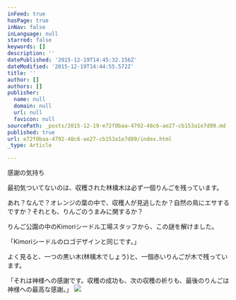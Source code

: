 ```yaml
---
inFeed: true
hasPage: true
inNav: false
inLanguage: null
starred: false
keywords: []
description: ''
datePublished: '2015-12-19T14:45:32.156Z'
dateModified: '2015-12-19T14:44:55.572Z'
title: ''
author: []
authors: []
publisher:
  name: null
  domain: null
  url: null
  favicon: null
sourcePath: _posts/2015-12-19-e72f0baa-4792-48c6-ae27-cb153a1e7d89.md
published: true
url: e72f0baa-4792-48c6-ae27-cb153a1e7d89/index.html
_type: Article

---
```

感謝の気持ち

最初気ついてないのは、収穫された林檎木は必ず一個りんごを残っています。

あれ？なんで？オレンジの葉の中で、収穫人が見逃したか？自然の鳥にエサするですか？それとも、りんごのうまみに関するか？

りんご公園の中のKimoriシードル工場スタッフから、この謎を解けました。

「Kimoriシードルのロゴデザインと同じです。」

よく見ると、一つの黒い木(林檎木でしょう)と、一個赤いりんごが木で残っています。

「それは神様への感謝です。収穫の成功も、次の収穫の祈りも、最後のりんごは神様への最高な感謝。」
![](https://the-grid-user-content.s3-us-west-2.amazonaws.com/d250d9a5-6569-49d9-83c8-e807aa223192.jpg)